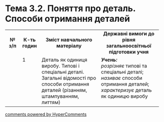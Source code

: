 <div id="hypercomments_widget" class="js-hypercomments-widget invisible"></div>

# Тема 3.2. Поняття про деталь. Способи  отримання деталей 

<table>
  <tr>
    <td width="10%" align="center"><b>№ з/п</b></td>
    <td width="10%" align="center"><b>К-ть годин</b></td>
    <td width="40%" align="center"><b>Зміст навчального матеріалу</b></td>
    <td width="40%" align="center"><b>Державні вимоги до рівня загальноосвітньої підготовки учня</b></td>
  </tr>
  <tr>
<td width="10%" style="vertical-align:top !important;"></td>
<td width="10%" style="vertical-align:top !important;">1</td>
    <td width="40%" style="vertical-align:top !important;">
Деталь як одиниця виробу. Типові і спеціальні деталі. Загальні відомості про способи отримання деталей (різанням,  штампуванням, литтям) 
</td>
    <td width="40%" style="vertical-align:top !important;">
<i><b>Учень:</b></i><br>
<i>розрізняє</i> типові та спеціальні деталі;<br>
<i>називає</i> способи отримання деталей;<br>
<i>характеризує</i> деталь як одиницю виробу
</td>
  </tr>
  </tr>
</table>

<div class="js-hypercomments-container">
<a href="http://hypercomments.com" class="hc-link" title="comments widget">comments powered by HyperComments</a>
</div>